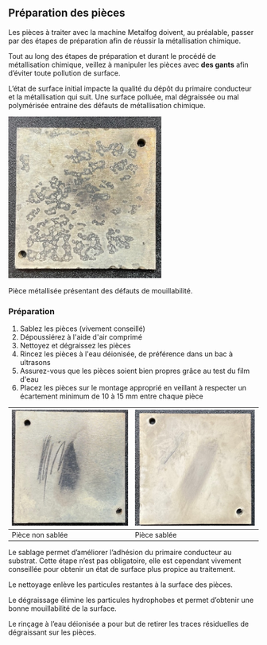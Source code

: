 ## Préparation des pièces

Les pièces à traiter avec la machine Metalfog doivent, au préalable, passer par des étapes de préparation afin de réussir la métallisation chimique.

Tout au long des étapes de préparation et durant le procédé de métallisation chimique, veillez à manipuler les pièces avec **des gants** afin d’éviter toute pollution de surface.

L’état de surface initial impacte la qualité du dépôt du primaire conducteur et la métallisation qui suit. Une surface polluée, mal dégraissée ou mal polymérisée entraine des défauts de métallisation chimique.

![Pièce polluée non préparée](poluee.png)

Pièce métallisée présentant des défauts de mouillabilité.

### Préparation

1. Sablez les pièces (vivement conseillé)
2. Dépoussiérez  à l'aide d'air comprimé
3. Nettoyez et dégraissez les pièces
4. Rincez les pièces à l'eau déionisée, de préférence dans un bac à ultrasons
5. Assurez-vous que les pièces soient bien propres grâce au test du film d'eau
6. Placez les pièces sur le montage approprié en veillant à respecter un écartement minimum de 10 à 15 mm entre chaque pièce

| ![Pièce non sablée](non_sablee.png) | ![Pièce sablée](sablee.png) |
| ---- | ---- |
| Pièce non sablée | Pièce sablée |

Le sablage permet d’améliorer l’adhésion du primaire conducteur au substrat. Cette étape n’est pas obligatoire, elle est cependant vivement conseillée pour obtenir un état de surface plus propice au traitement.

Le nettoyage enlève les particules restantes à la surface des pièces.

Le dégraissage élimine les particules hydrophobes et permet d’obtenir une bonne mouillabilité de la surface.

Le rinçage à l’eau déionisée a pour but de retirer les traces résiduelles de dégraissant sur les pièces.
